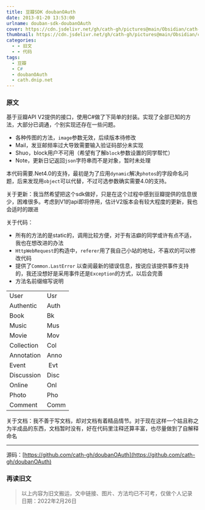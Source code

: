 ```yaml
---
title: 豆瓣SDK doubanOAuth
date: 2013-01-20 13:53:00
urlname: douban-sdk-doubanOAuth
cover: https://cdn.jsdelivr.net/gh/cath-gh/pictures@main/Obsidian/cath-gh.github.io/douban.webp
thumbnail: https://cdn.jsdelivr.net/gh/cath-gh/pictures@main/Obsidian/cath-gh.github.io/douban.webp
categories:
  - - 旧文
  - - 代码
tags:
  - 豆瓣
  - C#
  - doubanOAuth
  - cath.dnip.net
---
```

### 原文
基于豆瓣API V2提供的接口，使用C#做了下简单的封装。实现了全部已知的方法，大部分已调通，个别实现还存在一些问题。

+ 各种传图的方法，`image`参数无效，后续版本待修改
+ Mail，发豆邮频率过大导致需要输入验证码部分未实现
+ Shuo，block用户不可用（希望有了解`block`参数设置的同学帮忙）
+ Note，更新日记返回`json`字符串而不是对象，暂时未处理

<!--more-->

本代码需要.Net4.0的支持，最初是为了应用`dynamic`解决`photos`的字段命名问题，后来发现用`object`可以代替，不过可选参数确实需要4.0的支持。

关于更新：我当然希望把这个sdk做好，只是在这个过程中感到豆瓣提供的信息很少，困难很多。考虑到V1的api即将停用，估计V2版本会有较大程度的更新，我也会适时的跟进

关于代码：

+ 所有的方法的是static的，调用比较方便，对于有洁癖的同学或许有点不适，我也在想改进的办法
+ `HttpWebRequest`的构造中，`referer`用了我自己小站的地址，不喜欢的可以修改代码
+ 提供了`Common.LastError` 以查阅最新的错误信息，按说应该提供事件支持的，我还没想好是采用事件还是`Exception`的方式，以后会完善
+ 方法名前缀缩写说明

|  |  |
| ------------- | ------------- |
| User | Usr |
| Authentic | Auth |
| Book | Bk |
Music|Mus
Movie|Mov
Collection|Col
Annotation|Anno
Event| Evt
Discussion|Disc
Online| Onl
Photo|Pho
Comment|Comm

关于文档：我不善于写文档，却对文档有着精品情节。对于现在这样一个姑且称之为半成品的东西，文档暂时没有，好在代码里注释还算丰富，也尽量做到了自解释命名

---

源码：[https://github.com/cath-gh/doubanOAuth](https://github.com/cath-gh/doubanOAuth)

### 再读旧文
> 以上内容为旧文搬运，文中链接、图片、方法均已不可考，仅做个人记录  
> 日期：2022年2月26日